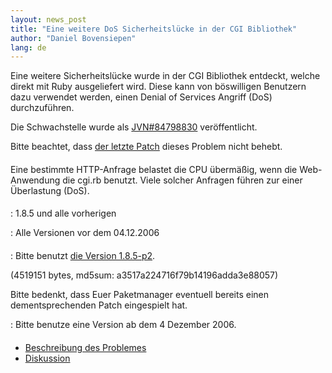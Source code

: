 ```yaml
---
layout: news_post
title: "Eine weitere DoS Sicherheitslücke in der CGI Bibliothek"
author: "Daniel Bovensiepen"
lang: de
---
```


Eine weitere Sicherheitslücke wurde in der CGI Bibliothek entdeckt,
welche direkt mit Ruby ausgeliefert wird. Diese kann von böswilligen
Benutzern dazu verwendet werden, einen Denial of Services Angriff (DoS)
durchzuführen.

Die Schwachstelle wurde als [JVN#84798830][1] veröffentlicht.

Bitte beachtet, dass [der letzte Patch][2] dieses Problem nicht behebt.

#### 

Eine bestimmte HTTP-Anfrage belastet die CPU übermäßig, wenn die
Web-Anwendung die cgi.rb benutzt. Viele solcher Anfragen führen zur
einer Überlastung (DoS).

#### 


: 1\.8.5 und alle vorherigen


: Alle Versionen vor dem 04.12.2006

#### 



: Bitte benutzt [die Version 1.8.5-p2][3].
  
  (4519151 bytes, md5sum: a3517a224716f79b14196adda3e88057)
  
  Bitte bedenkt, dass Euer Paketmanager eventuell bereits einen
  dementsprechenden Patch eingespielt hat.


: Bitte benutze eine Version ab dem 4 Dezember 2006.

#### 

* [Beschreibung des Problemes][4]
* [Diskussion][5]



[1]: http://jvn.jp/jp/JVN%2384798830/index.html 
[2]: http://ftp.ruby-lang.org/pub/ruby/1.8/ruby-1.8.5-cgi-dos-1.patch 
[3]: http://ftp.ruby-lang.org/pub/ruby/1.8/ruby-1.8.5-p2.tar.gz 
[4]: http://www.ruby-mine.de/?p=172 
[5]: http://rubyforen.de/viewtopic.php?t=3284 
